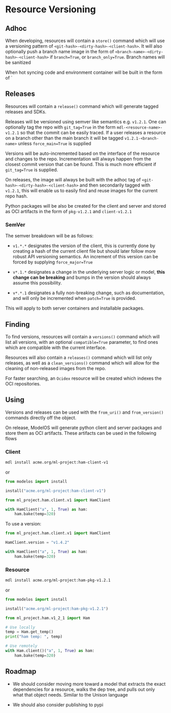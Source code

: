 # Resource Versioning 

## Adhoc

When developing, resources will contain a `store()` command which will use a versioning pattern of `<git-hash>-<dirty-hash>-<client-hash>`. It will also optionally push a branch name image in the form of `<branch-name>-<dirty-hash>-<client-hash>` if `branch=True`, or `branch_only=True`. Branch names will be sanitized

When hot syncing code and environment container will be built in the form of `

## Releases

Resources will contain a `release()` command which will generate tagged releases and SDKs. 

Releases will be versioned using semver like semantics e.g. `v1.2.1`. One can optionally tag the repo with `git_tag=True` in the form `mdl-<resource-name>-v1.2.1` so that the commit can be easily traced. If a user releases a resource on a branch other than the main branch it will be tagged `v1.2.1-<branch-name>` unless `force_main=True` is supplied

Versions will be auto-incremented based on the interface of the resource and changes to the repo. Incrementation will always happen from the closest commit version that can be found. This is much more efficient if `git_tag=True` is supplied.

On releases, the image will always be built with the adhoc tag of `<git-hash>-<dirty-hash>-<client-hash>` and then secondarily tagged with `v1.2.1`, this will enable us to easily find and reuse images for the current repo hash.

Python packages will be also be created for the client and server and stored as OCI artifacts in the form of `pkg-v1.2.1` and `client-v1.2.1`

### SemVer

The semver breakdown will be as follows:   

* `v1.*.*` designates the version of the client, this is currently done by creating a hash of the current client file but should later follow more robust API versioning semantics. An increment of this version can be forced by supplying `force_major=True`

* `v*.1.*` designates a change in the underlying server logic or model, __this change can be breaking__ and bumps in the version should always assume this possibility.

* `v*.*.1` designates a fully non-breaking change, such as documentation, and will only be incremented when `patch=True` is provided.

This will apply to both server containers and installable packages.

## Finding

To find versions, resources will contain a `versions()` command which will list all versions, with an optional `compatible=True` parameter, to find ones which are compatible with the current interface.

Resources will also contain a `releases()` command which will list only releases, as well as a `clean_versions()` command which will allow for the cleaning of non-released images from the repo.

For faster searching, an `Ocidex` resource will be created which indexes the OCI repositories.

## Using

Versions and releases can be used with the `from_uri()` and `from_version()` commands directly off the object.

On release, ModelOS will generate python client and server packages and store them as OCI artifacts. These artifacts can be used in the following flows

### Client
```bash
mdl install acme.org/ml-project:ham-client-v1
```
or
```python
from modelos import install

install("acme.org/ml-project:ham-client-v1")
```

```python
from ml_project.ham.client.v1 import HamClient

with HamClient("a", 1, True) as ham:
    ham.bake(temp=320)
```

To use a version:

```python
from ml_project.ham.client.v1 import HamClient

HamClient.version = "v1.4.2"

with HamClient("a", 1, True) as ham:
    ham.bake(temp=320)
```

### Resource

```bash
mdl install acme.org/ml-project:ham-pkg-v1.2.1
```
or
```python
from modelos import install

install("acme.org/ml-project:ham-pkg-v1.2.1")
```

```python
from ml_project.ham.v1_2_1 import Ham

# Use locally
temp = Ham.get_temp()
print("ham temp: ", temp)

# Use remotely
with Ham.client()("a", 1, True) as ham:
    ham.bake(temp=320)
```


## Roadmap

* We should consider moving more toward a model that extracts the exact dependencies for a resource, walks the dep tree, and pulls out only what that object needs. Similar to the Unison language

* We should also consider publishing to pypi